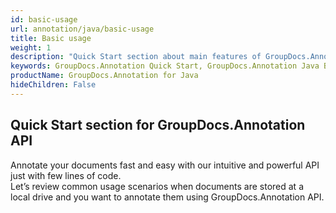 ```yaml
---
id: basic-usage
url: annotation/java/basic-usage
title: Basic usage
weight: 1
description: "Quick Start section about main features of GroupDocs.Annotation API, describes how to annotate documents with just couple lines of code."
keywords: GroupDocs.Annotation Quick Start, GroupDocs.Annotation Java Basic Usage, GroupDocs.Annotation Quick Start Java, GroupDocs.Annotation Get Started
productName: GroupDocs.Annotation for Java
hideChildren: False
---
```

## Quick Start section for GroupDocs.Annotation API

Annotate your documents fast and easy with our intuitive and powerful API just with few lines of code.  
Let’s review common usage scenarios when documents are stored at a local drive and you want to annotate them using GroupDocs.Annotation API.
